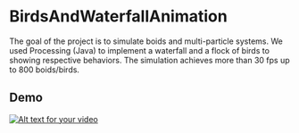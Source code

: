 # BirdsAndWaterfallAnimation

The goal of the project is to simulate boids and multi-particle systems. We used Processing (Java) to implement a waterfall and a flock of birds to showing respective behaviors. The simulation achieves more than 30 fps up to 800 boids/birds.

## Demo

[![Alt text for your video](https://img.youtube.com/vi/a60d3veHH2g/0.jpg)](http://www.youtube.com/watch?v=a60d3veHH2g)
